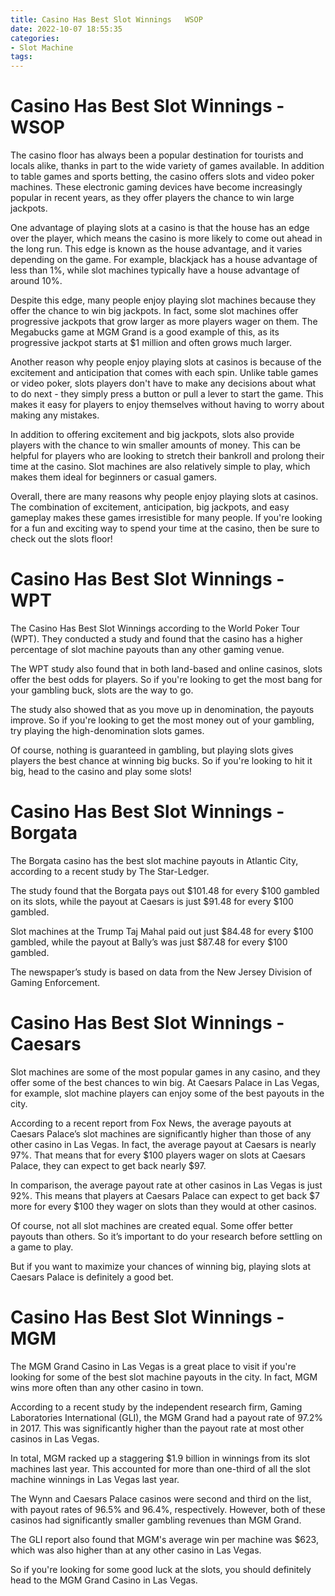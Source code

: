```yaml
---
title: Casino Has Best Slot Winnings   WSOP
date: 2022-10-07 18:55:35
categories:
- Slot Machine
tags:
---
```



#  Casino Has Best Slot Winnings - WSOP

The casino floor has always been a popular destination for tourists and locals alike, thanks in part to the wide variety of games available. In addition to table games and sports betting, the casino offers slots and video poker machines. These electronic gaming devices have become increasingly popular in recent years, as they offer players the chance to win large jackpots.

One advantage of playing slots at a casino is that the house has an edge over the player, which means the casino is more likely to come out ahead in the long run. This edge is known as the house advantage, and it varies depending on the game. For example, blackjack has a house advantage of less than 1%, while slot machines typically have a house advantage of around 10%.

Despite this edge, many people enjoy playing slot machines because they offer the chance to win big jackpots. In fact, some slot machines offer progressive jackpots that grow larger as more players wager on them. The Megabucks game at MGM Grand is a good example of this, as its progressive jackpot starts at $1 million and often grows much larger.

Another reason why people enjoy playing slots at casinos is because of the excitement and anticipation that comes with each spin. Unlike table games or video poker, slots players don't have to make any decisions about what to do next - they simply press a button or pull a lever to start the game. This makes it easy for players to enjoy themselves without having to worry about making any mistakes.

In addition to offering excitement and big jackpots, slots also provide players with the chance to win smaller amounts of money. This can be helpful for players who are looking to stretch their bankroll and prolong their time at the casino. Slot machines are also relatively simple to play, which makes them ideal for beginners or casual gamers.

Overall, there are many reasons why people enjoy playing slots at casinos. The combination of excitement, anticipation, big jackpots, and easy gameplay makes these games irresistible for many people. If you're looking for a fun and exciting way to spend your time at the casino, then be sure to check out the slots floor!

#  Casino Has Best Slot Winnings - WPT

The Casino Has Best Slot Winnings according to the World Poker Tour (WPT). They conducted a study and found that the casino has a higher percentage of slot machine payouts than any other gaming venue.

The WPT study also found that in both land-based and online casinos, slots offer the best odds for players. So if you're looking to get the most bang for your gambling buck, slots are the way to go.

The study also showed that as you move up in denomination, the payouts improve. So if you're looking to get the most money out of your gambling, try playing the high-denomination slots games.

Of course, nothing is guaranteed in gambling, but playing slots gives players the best chance at winning big bucks. So if you're looking to hit it big, head to the casino and play some slots!

#  Casino Has Best Slot Winnings - Borgata

The Borgata casino has the best slot machine payouts in Atlantic City, according to a recent study by The Star-Ledger.

The study found that the Borgata pays out $101.48 for every $100 gambled on its slots, while the payout at Caesars is just $91.48 for every $100 gambled.

Slot machines at the Trump Taj Mahal paid out just $84.48 for every $100 gambled, while the payout at Bally’s was just $87.48 for every $100 gambled.

The newspaper’s study is based on data from the New Jersey Division of Gaming Enforcement.

#  Casino Has Best Slot Winnings - Caesars 

Slot machines are some of the most popular games in any casino, and they offer some of the best chances to win big. At Caesars Palace in Las Vegas, for example, slot machine players can enjoy some of the best payouts in the city.

According to a recent report from Fox News, the average payouts at Caesars Palace’s slot machines are significantly higher than those of any other casino in Las Vegas. In fact, the average payout at Caesars is nearly 97%. That means that for every $100 players wager on slots at Caesars Palace, they can expect to get back nearly $97.

In comparison, the average payout rate at other casinos in Las Vegas is just 92%. This means that players at Caesars Palace can expect to get back $7 more for every $100 they wager on slots than they would at other casinos.

Of course, not all slot machines are created equal. Some offer better payouts than others. So it’s important to do your research before settling on a game to play.

But if you want to maximize your chances of winning big, playing slots at Caesars Palace is definitely a good bet.

#  Casino Has Best Slot Winnings - MGM

The MGM Grand Casino in Las Vegas is a great place to visit if you're looking for some of the best slot machine payouts in the city. In fact, MGM wins more often than any other casino in town.

According to a recent study by the independent research firm, Gaming Laboratories International (GLI), the MGM Grand had a payout rate of 97.2% in 2017. This was significantly higher than the payout rate at most other casinos in Las Vegas.

In total, MGM racked up a staggering $1.9 billion in winnings from its slot machines last year. This accounted for more than one-third of all the slot machine winnings in Las Vegas last year.

The Wynn and Caesars Palace casinos were second and third on the list, with payout rates of 96.5% and 96.4%, respectively. However, both of these casinos had significantly smaller gambling revenues than MGM Grand.

The GLI report also found that MGM's average win per machine was $623, which was also higher than at any other casino in Las Vegas.

So if you're looking for some good luck at the slots, you should definitely head to the MGM Grand Casino in Las Vegas.